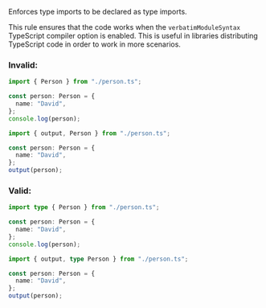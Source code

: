 Enforces type imports to be declared as type imports.

This rule ensures that the code works when the `verbatimModuleSyntax` TypeScript
compiler option is enabled. This is useful in libraries distributing TypeScript
code in order to work in more scenarios.

### Invalid:

```typescript
import { Person } from "./person.ts";

const person: Person = {
  name: "David",
};
console.log(person);
```

```typescript
import { output, Person } from "./person.ts";

const person: Person = {
  name: "David",
};
output(person);
```

### Valid:

```typescript
import type { Person } from "./person.ts";

const person: Person = {
  name: "David",
};
console.log(person);
```

```typescript
import { output, type Person } from "./person.ts";

const person: Person = {
  name: "David",
};
output(person);
```
